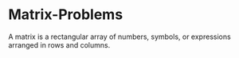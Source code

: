 # Matrix-Problems
A matrix is a rectangular array of numbers, symbols, or expressions arranged in rows and columns.
